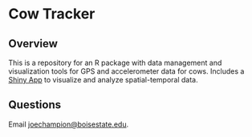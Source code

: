 # Cow Tracker

## Overview

This is a repository for an R package with data management and visualization tools for GPS and accelerometer data for cows. Includes a [Shiny App](https://shiny.rstudio.com/) to visualize and analyze spatial-temporal data.

## Questions
Email [joechampion@boisestate.edu](mailto:joechampion@boisestate.edu).
